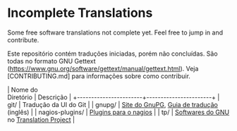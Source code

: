# Incomplete Translations

Some free software translations not complete yet. Feel free to jump in and contribute.

Este repositório contém traduções iniciadas, porém não concluídas. São todas no formato GNU Gettext (https://www.gnu.org/software/gettext/manual/gettext.html). Veja [CONTRIBUTING.md] para informações sobre como contribuir.

| Nome do<br/>Diretório | Descrição             |
+-----------------------+-----------------------+
| git/                  | Tradução da UI do Git |
| gnupg/ | [Site do GnuPG](https://gnupg.org/), [Guia de tradução](https://libreplanet.org/wiki/GPG_guide/Translation_Guide) (inglês) |
| nagios-plugins/       | [Plugins para o nagios](https://www.nagios.org/projects/nagios-plugins/) |
| tp/                   | [Softwares do GNU](https://www.gnu.org/software/) no [Translation Project](http://translationproject.org/) |


